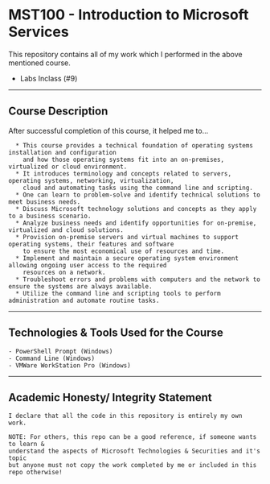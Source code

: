 # MST100 - Introduction to Microsoft Services

This repository contains all of my work which I performed in the above mentioned course.
- Labs Inclass (#9)

----------------------------------------
Course Description
----------------------------------------
After successful completion of this course, it helped me to...

```
  * This course provides a technical foundation of operating systems installation and configuration
    and how those operating systems fit into an on-premises, virtualized or cloud environment.
  * It introduces terminology and concepts related to servers, operating systems, networking, virtualization,
    cloud and automating tasks using the command line and scripting.
  * One can learn to problem-solve and identify technical solutions to meet business needs.
  * Discuss Microsoft technology solutions and concepts as they apply to a business scenario.
  * Analyze business needs and identify opportunities for on-premise, virtualized and cloud solutions.
  * Provision on-premise servers and virtual machines to support operating systems, their features and software
    to ensure the most economical use of resources and time.
  * Implement and maintain a secure operating system environment allowing ongoing user access to the required
    resources on a network.
  * Troubleshoot errors and problems with computers and the network to ensure the systems are always available.
  * Utilize the command line and scripting tools to perform administration and automate routine tasks.
```
----------------------------------------
Technologies & Tools Used for the Course
----------------------------------------
```
- PowerShell Prompt (Windows)
- Command Line (Windows)
- VMWare WorkStation Pro (Windows)
```
----------------------------------------
Academic Honesty/ Integrity Statement
----------------------------------------
```
I declare that all the code in this repository is entirely my own work.

NOTE: For others, this repo can be a good reference, if someone wants to learn &
understand the aspects of Microsoft Technologies & Securities and it's topic
but anyone must not copy the work completed by me or included in this repo otherwise!
```
